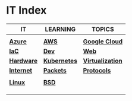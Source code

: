 # IT Index

|IT|LEARNING|TOPICS|
|---|---|---|
||||
|[**Azure**](azure-index)|[**AWS**](aws-index)|[**Google Cloud**](google-index)|
|[**IaC**](iac-index)|[**Dev**](dev-index)|[**Web**](web-index)|
|[**Hardware**](hardware-index)|[**Kubernetes**](kubernetes-index)|[**Virtualization**](virtualization-index)|
|[**Internet**](internet-index)|[**Packets**](packets-index)|[**Protocols**](protocols-index)|
||||
|[**Linux**](linux-index)|[**BSD**](bsd-index)||
||||
||||
||||
